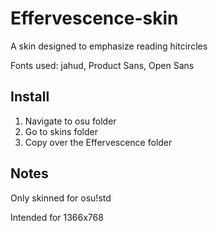 # Effervescence-skin

A skin designed to emphasize reading hitcircles

Fonts used: jahud, Product Sans, Open Sans

## Install
1. Navigate to osu folder
2. Go to skins folder
3. Copy over the Effervescence folder

## Notes
Only skinned for osu!std

Intended for 1366x768
